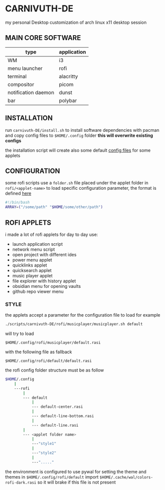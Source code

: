 # CARNIVUTH-DE

 my personal Desktop customization of arch linux x11 desktop session

## MAIN CORE SOFTWARE

| type                | application |
| ------------------- | ----------- |
| WM                  | i3          |
| menu launcher       | rofi        |
| terminal            | alacritty   |
| compositor          | picom       |
| notification daemon | dunst       |
| bar                 | polybar     |

## INSTALLATION

run `carnivuth-DE/install.sh` to install software dependencies with pacman and copy config files to `$HOME/.config` folder **this will overwrite existing configs**

the installation script will create also some default [config files](ARRAY_DATA_FILE.md) for some applets

## CONFIGURATION 

some rofi scripts use a `folder.sh` file placed under the applet folder in `rofi/<applet-name>` to load specific configuration parameter, the format is defined [here](ARRAY_DATA_FILE.md)

```bash
#!/bin/bash
ARRAY=("/some/path" "$HOME/some/other/path")

```


## ROFI APPLETS
 
i made a lot of rofi applets for day to day use:

-  launch application script
-  network menu script
-  open project with different ides
-  power menu applet
-  quicklinks applet
-  quicksearch applet
-  music player applet
-  file explorer with history applet
-  obsidian menu for opening vaults
-  github repo viewer menu

 ### STYLE  
 
the applets accept a parameter for the configuration file to load for example

```bash
./scripts/carnivuth-DE/rofi/musicplayer/musicplayer.sh default
```

will try to load 

`$HOME/.config/rofi/musicplayer/default.rasi`

with the following file as fallback

`$HOME/.config/rofi/default/default.rasi`

the rofi config folder structure must be as follow

```bash
$HOME/.config
    |
    ---rofi
        |
        --- default
            |
            --- default-center.rasi
            |
            --- default-line-bottom.rasi
            |
            --- default-line.rasi
        |
        --- <applet folder name>
            |
            ---"style1"
            |
            ---"style2"
            |
            ---"....."
```

the environment is configured to use pywal for setting the theme and themes in `$HOME/.config/rofi/default` import `$HOME/.cache/wal/colors-rofi-dark.rasi` so it will brake if this file is not present
